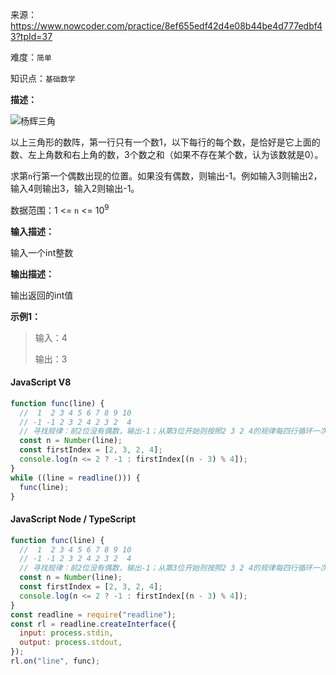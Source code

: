 来源：<https://www.nowcoder.com/practice/8ef655edf42d4e08b44be4d777edbf43?tpId=37>

难度：`简单`

知识点：`基础数学`

**描述：**

![杨辉三角](https://uploadfiles.nowcoder.com/images/20210617/557336_1623898240633/9AC4B89B5E22854D71DEA4CA6EBD6F9F)

以上三角形的数阵，第一行只有一个数1，以下每行的每个数，是恰好是它上面的数、左上角数和右上角的数，3个数之和（如果不存在某个数，认为该数就是0）。

求第`n`行第一个偶数出现的位置。如果没有偶数，则输出-1。例如输入3则输出2，输入4则输出3，输入2则输出-1。

数据范围：1 <= `n` <= 10<sup>9</sup>

**输入描述：**

输入一个int整数

**输出描述：**

输出返回的int值

**示例1：**

> 输入：4
>
> 输出：3

<!-- tabs:start -->

#### **JavaScript V8**

```javascript
function func(line) {
  //  1  2 3 4 5 6 7 8 9 10
  // -1 -1 2 3 2 4 2 3 2  4
  // 寻找规律：前2位没有偶数，输出-1；从第3位开始则按照2 3 2 4的规律每四行循环一次
  const n = Number(line);
  const firstIndex = [2, 3, 2, 4];
  console.log(n <= 2 ? -1 : firstIndex[(n - 3) % 4]);
}
while ((line = readline())) {
  func(line);
}
```

#### **JavaScript Node / TypeScript**

```javascript
function func(line) {
  //  1  2 3 4 5 6 7 8 9 10
  // -1 -1 2 3 2 4 2 3 2  4
  // 寻找规律：前2位没有偶数，输出-1；从第3位开始则按照2 3 2 4的规律每四行循环一次
  const n = Number(line);
  const firstIndex = [2, 3, 2, 4];
  console.log(n <= 2 ? -1 : firstIndex[(n - 3) % 4]);
}
const readline = require("readline");
const rl = readline.createInterface({
  input: process.stdin,
  output: process.stdout,
});
rl.on("line", func);
```

<!-- tabs:end -->
